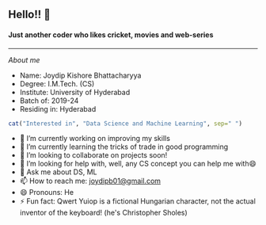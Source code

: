 ## Hello!! 👋
#### Just another coder who likes cricket, movies and web-series

------------------------

<!--
**joydipb01/joydipb01** is a ✨ _special_ ✨ repository because its `README.md` (this file) appears on your GitHub profile. -->

<p><i>About me</i></p>
<ul>
  <li>Name: Joydip Kishore Bhattacharyya
  <li>Degree: I.M.Tech. (CS)
  <li>Institute: University of Hyderabad
  <li>Batch of: 2019-24
  <li>Residing in: Hyderabad
</ul>

```r
cat("Interested in", "Data Science and Machine Learning", sep=" ")
```

- 🔭 I’m currently working on improving my skills
- 🌱 I’m currently learning the tricks of trade in good programming
- 👯 I’m looking to collaborate on projects soon!
- 🤔 I’m looking for help with, well, any CS concept you can help me with😄
- 💬 Ask me about DS, ML
- 📫 How to reach me: joydipb01@gmail.com
- 😄 Pronouns: He
- ⚡ Fun fact: Qwert Yuiop is a fictional Hungarian character, not the actual inventor of the keyboard! (he's Christopher Sholes)

